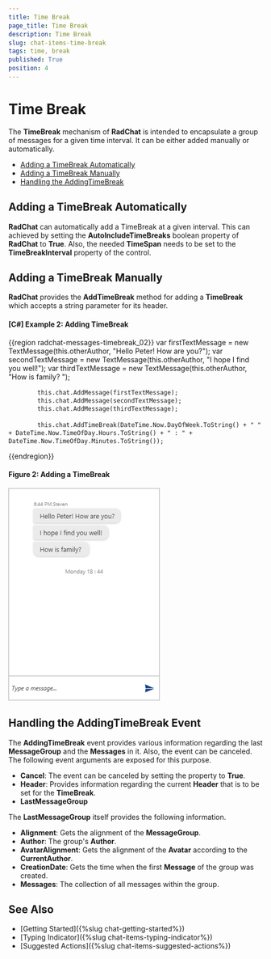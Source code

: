 ```yaml
---
title: Time Break
page_title: Time Break
description: Time Break
slug: chat-items-time-break
tags: time, break
published: True
position: 4
---
```


# Time Break

The __TimeBreak__ mechanism of __RadChat__ is intended to encapsulate a group of messages for a given time interval. It can be either added manually or automatically.

* [Adding a TimeBreak Automatically](#adding-a-timebreak-automatically)
* [Adding a TimeBreak Manually](#adding-a-timebreak-manually)
* [Handling the AddingTimeBreak](#handling-the-addingtimebreak)

## Adding a TimeBreak Automatically

__RadChat__ can automatically add a TimeBreak at a given interval. This can achieved by setting the __AutoIncludeTimeBreaks__ boolean property of __RadChat__ to __True__. Also, the needed __TimeSpan__ needs to be set to the __TimeBreakInterval__ property of the control.

## Adding a TimeBreak Manually
__RadChat__ provides the __AddTimeBreak__ method for adding a __TimeBreak__ which accepts a string parameter for its header.

#### __[C#] Example 2: Adding TimeBreak__ 
{{region radchat-messages-timebreak_02}}
	 		var firstTextMessage = new TextMessage(this.otherAuthor, "Hello Peter! How are you?");
            var secondTextMessage = new TextMessage(this.otherAuthor, "I hope I find you well!");
            var thirdTextMessage = new TextMessage(this.otherAuthor, "How is family? ");

            this.chat.AddMessage(firstTextMessage);
            this.chat.AddMessage(secondTextMessage);
            this.chat.AddMessage(thirdTextMessage);

            this.chat.AddTimeBreak(DateTime.Now.DayOfWeek.ToString() + " " + DateTime.Now.TimeOfDay.Hours.ToString() + " : " + DateTime.Now.TimeOfDay.Minutes.ToString());
{{endregion}}

#### __Figure 2: Adding a TimeBreak__
![Adding a TimeBreak](images/RadChat_TimeBreak_01.png)

## Handling the AddingTimeBreak Event

The __AddingTimeBreak__ event provides various information regarding the last __MessageGroup__ and the __Messages__ in it. Also, the event can be canceled. The following event arguments are exposed for this purpose.

* __Cancel__: The event can be canceled by setting the property to __True__.
* __Header__: Provides information regarding the current __Header__ that is to be set for the __TimeBreak__.
* __LastMessageGroup__

The __LastMessageGroup__ itself provides the following information.

* __Alignment__: Gets the alignment of the __MessageGroup__.
* __Author__: The group's __Author__.
* __AvatarAlignment__: Gets the alignment of the __Avatar__ according to the __CurrentAuthor__.
* __CreationDate__: Gets the time when the first __Message__ of the group was created.
* __Messages__: The collection of all messages within the group.

## See Also

* [Getting Started]({%slug chat-getting-started%}) 
* [Typing Indicator]({%slug chat-items-typing-indicator%}) 
* [Suggested Actions]({%slug chat-items-suggested-actions%})
